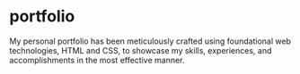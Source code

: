 # portfolio
My personal portfolio has been meticulously crafted using foundational web technologies, HTML and CSS, to showcase my skills, experiences, and accomplishments in the most effective manner.
